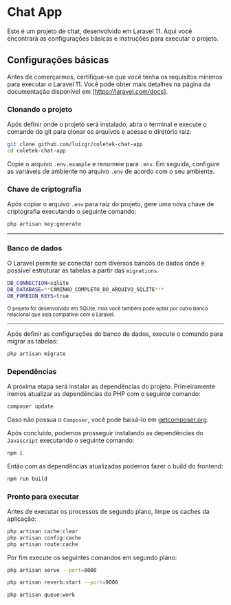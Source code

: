 # Chat App

Este é um projeto de chat, desenvolvido em Laravel 11. Aqui você encontrará as configurações básicas e instruções para executar o projeto.

## Configurações básicas

Antes de comerçarmos, certifique-se que você tenha os requisitos mínimos para executar o Laravel 11. Você pode obter mais detalhes na página da documentação disponível em [https://laravel.com/docs].

### Clonando o projeto

Após definir onde o projeto será instalado, abra o terminal e execute o comando do git para clonar os arquivos e acesse o diretório raiz:

```bash
git clone github.com/luizgr/coletek-chat-app
cd coletek-chat-app
```

Copie o arquivo `.env.example` e renomeie para `.env`. Em seguida, configure as variáveis de ambiente no arquivo `.env` de acordo com o seu ambiente.

### Chave de criptografia

Após copiar o arquivo `.env` para raiz do projeto, gere uma nova chave de criptografia executando o seguinte comando:

```bash
php artisan key:generate
```

---

### Banco de dados

O Laravel permite se conectar com diversos bancos de dados onde é possível estruturar as tabelas a partir das `migrations`.

```bash
DB_CONNECTION=sqlite
DB_DATABASE=**CAMINHO_COMPLETO_DO_ARQUIVO_SQLITE***
DB_FOREIGN_KEYS=true
```

<sub>O projeto foi desenvolvido em SQLite, mas você também pode optar por outro banco relacional que seja compatível com o Laravel.</sub>

---

Após definir as configurações do banco de dados, execute o comando para migrar as tabelas:

```bash
php artisan migrate
```

### Dependências

A próxima etapa será instalar as dependências do projeto. Primeiramente iremos atualizar as dependências do PHP com o seguinte comando: 

```bash
composer update
```

Caso não possua o `Composer`, você pode baixá-lo em [getcomposer.org](https://getcomposer.org/).

Após concluído, podemos prosseguir instalando as dependências do `Javascript` executando o seguinte comando:

```bash
npm i
```

Então com as dependências atualizadas podemos fazer o build do frontend:

```bash
npm run build
```

### Pronto para executar

Antes de executar os processos de segundo plano, limpe os caches da aplicação:

```bash
php artisan cache:clear
php artisan config:cache
php artisan route:cache
```

Por fim execute os seguintes comandos em segundo plano:

```bash
php artisan serve --port=8000
```
```bash
php artisan reverb:start --port=9000
```
```bash
php artisan queue:work
```